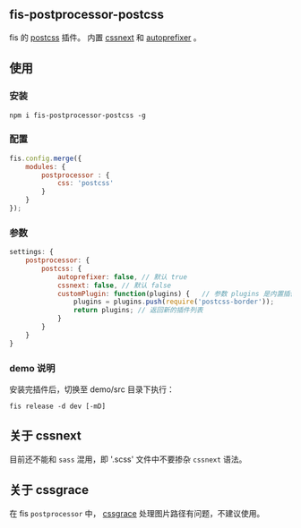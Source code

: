 fis-postprocessor-postcss
---------------

fis 的 [postcss](https://github.com/postcss/postcss) 插件。
内置 [cssnext](http://cssnext.io/) 和 [autoprefixer](https://github.com/postcss/autoprefixer) 。

## 使用
### 安装
`npm i fis-postprocessor-postcss -g`

### 配置
```js
fis.config.merge({
    modules: {
        postprocessor : {
            css: 'postcss'
        }
    }
});
```

### 参数
```js
settings: {
    postprocessor: {
        postcss: {
            autoprefixer: false, // 默认 true
            cssnext: false, // 默认 false
            customPlugin: function(plugins) {   // 参数 plugins 是内置插件
                plugins = plugins.push(require('postcss-border'));
                return plugins; // 返回新的插件列表
            }
        }
    }
}
```

### demo 说明
安装完插件后，切换至 demo/src 目录下执行：
```
fis release -d dev [-mD]
```

## 关于 cssnext
目前还不能和 `sass` 混用，即 '.scss' 文件中不要掺杂 `cssnext` 语法。

## 关于 cssgrace
在 fis `postprocessor` 中， [cssgrace](https://github.com/cssdream/cssgrace) 处理图片路径有问题，不建议使用。